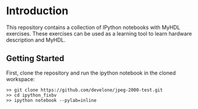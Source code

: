 # Introduction
This repository contains a collection of IPython notebooks
with MyHDL exercises.  These exercises can be used as a 
learning tool to learn hardware description and MyHDL.

## Getting Started
First, clone the repository and run the ipython notebook in the 
cloned workspace:

    >> git clone https://github.com/develone/jpeg-2000-test.git
    >> cd ipython_fixbv  
    >> ipython notebook --pylab=inline

